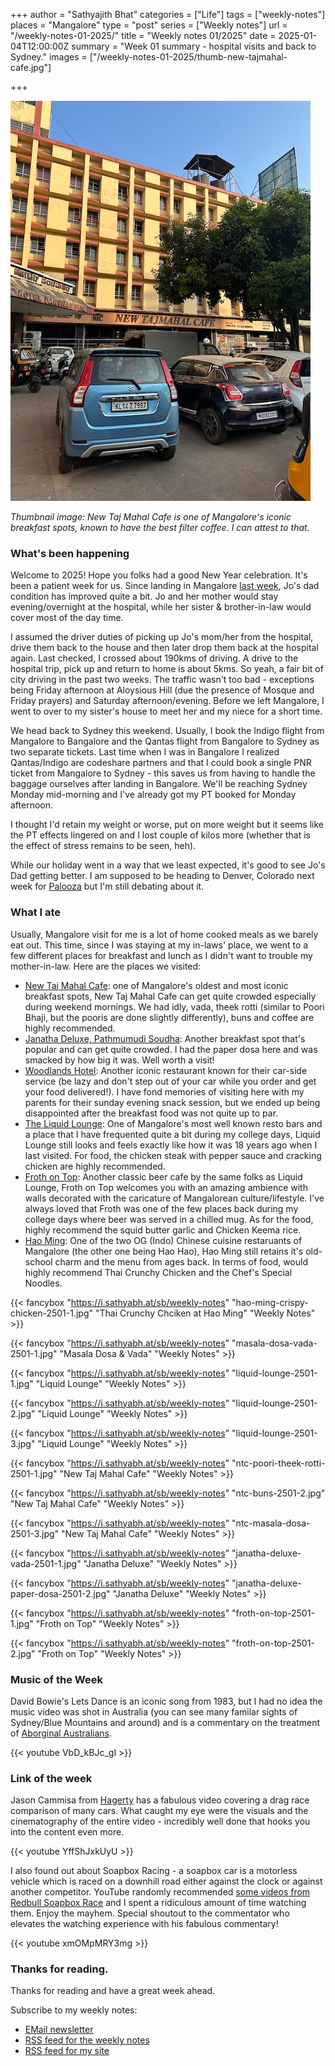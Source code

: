 +++
author = "Sathyajith Bhat"
categories = ["Life"]
tags = ["weekly-notes"]
places = "Mangalore"
type = "post"
series = ["Weekly notes"]
url = "/weekly-notes-01-2025/"
title = "Weekly notes 01/2025"
date = 2025-01-04T12:00:00Z
summary = "Week 01 summary - hospital visits and back to Sydney."
images = ["/weekly-notes-01-2025/thumb-new-tajmahal-cafe.jpg"]

+++

![](thumb-new-tajmahal-cafe.jpg)

_Thumbnail image: New Taj Mahal Cafe is one of Mangalore's iconic breakfast spots, known to have the best filter coffee. I can attest to that._

### What's been happening

Welcome to 2025! Hope you folks had a good New Year celebration. It's been a patient week for us. Since landing in Mangalore [last week](/weekly-notes-52-2024/), Jo's dad condition has improved quite a bit. Jo and her mother would stay evening/overnight at the hospital, while her sister & brother-in-law would cover most of the day time.

I assumed the driver duties of picking up Jo's mom/her from the hospital, drive them back to the house and then later drop them back at the hospital again. Last checked, I crossed about 190kms of driving. A drive to the hospital trip, pick up and return to home is about 5kms. So yeah, a fair bit of city driving in the past two weeks. The traffic wasn't too bad - exceptions being Friday afternoon at Aloysious Hill (due the presence of Mosque and Friday prayers) and Saturday afternoon/evening. Before we left Mangalore, I went to over to my sister's house to meet her and my niece for a short time.

We head back to Sydney this weekend. Usually, I book the Indigo flight from Mangalore to Bangalore and the Qantas flight from Bangalore to Sydney as two separate tickets. Last time when I was in Bangalore I realized Qantas/Indigo are codeshare partners and that I could book a single PNR ticket from Mangalore to Sydney - this saves us from having to handle the baggage ourselves after landing in Bangalore. We'll be reaching Sydney Monday mid-morning and I've already got my PT booked for Monday afternoon.

I thought I'd retain my weight or worse, put on more weight but it seems like the PT effects lingered on and I lost couple of kilos more (whether that is the effect of stress remains to be seen, heh).

While our holiday went in a way that we least expected, it's good to see Jo's Dad getting better. I am supposed to be heading to Denver, Colorado next week for [Palooza](/weekly-notes-05-2024/) but I'm still debating about it.

### What I ate

Usually, Mangalore visit for me is a lot of home cooked meals as we barely eat out. This time, since I was staying at my in-laws' place, we went to a few different places for breakfast and lunch as I didn't want to trouble my mother-in-law.
Here are the places we visited:

- [New Taj Mahal Cafe](https://maps.app.goo.gl/Ekqajx4Q3sJWsev87): one of Mangalore's oldest and most iconic breakfast spots, New Taj Mahal Cafe can get quite crowded especially during weekend mornings. We had idly, vada, theek rotti (similar to Poori Bhaji, but the pooris are done slightly differently), buns and coffee are highly recommended.
- [Janatha Deluxe, Pathmumudi Soudha](https://maps.app.goo.gl/9ZhiHhQiCPoCiGVD8): Another breakfast spot that's popular and can get quite crowded. I had the paper dosa here and was smacked by how big it was. Well worth a visit!
- [Woodlands Hotel](https://maps.app.goo.gl/maDs9ZCvtZxJyDpHA): Another iconic restaurant known for their car-side service (be lazy and don't step out of your car while you order and get your food delivered!). I have fond memories of visiting here with my parents for their sunday evening snack session, but we ended up being disappointed after the breakfast food was not quite up to par.
- [The Liquid Lounge](https://maps.app.goo.gl/QdRc9SCMdjUyVZUy7): One of Mangalore's most well known resto bars and a place that I have frequented quite a bit during my college days, Liquid Lounge still looks and feels exactly like how it was 18 years ago when I last visited. For food, the chicken steak with pepper sauce and cracking chicken are highly recommended.
- [Froth on Top](https://maps.app.goo.gl/496JnCy5GHSETPHM6): Another classic beer cafe by the same folks as Liquid Lounge, Froth on Top welcomes you with an amazing ambience with walls decorated with the caricature of Mangalorean culture/lifestyle. I've always loved that Froth was one of the few places back during my college days where beer was served in a chilled mug. As for the food, highly recommend the squid butter garlic and Chicken Keema rice.
- [Hao Ming](https://maps.app.goo.gl/jMK9RS9Yi4AFr3WW7): One of the two OG (Indo) Chinese cuisine restaruants of Mangalore (the other one being Hao Hao), Hao Ming still retains it's old-school charm and the menu from ages back. In terms of food, would highly recommend Thai Crunchy Chicken and the Chef's Special Noodles.

{{< fancybox "https://i.sathyabh.at/sb/weekly-notes" "hao-ming-crispy-chicken-2501-1.jpg" "Thai Crunchy Chciken at Hao Ming" "Weekly Notes" >}}

{{< fancybox "https://i.sathyabh.at/sb/weekly-notes" "masala-dosa-vada-2501-1.jpg" "Masala Dosa & Vada" "Weekly Notes" >}}

{{< fancybox "https://i.sathyabh.at/sb/weekly-notes" "liquid-lounge-2501-1.jpg" "Liquid Lounge" "Weekly Notes" >}}

{{< fancybox "https://i.sathyabh.at/sb/weekly-notes" "liquid-lounge-2501-2.jpg" "Liquid Lounge" "Weekly Notes" >}}

{{< fancybox "https://i.sathyabh.at/sb/weekly-notes" "liquid-lounge-2501-3.jpg" "Liquid Lounge" "Weekly Notes" >}}

{{< fancybox "https://i.sathyabh.at/sb/weekly-notes" "ntc-poori-theek-rotti-2501-1.jpg" "New Taj Mahal Cafe" "Weekly Notes" >}}

{{< fancybox "https://i.sathyabh.at/sb/weekly-notes" "ntc-buns-2501-2.jpg" "New Taj Mahal Cafe" "Weekly Notes" >}}

{{< fancybox "https://i.sathyabh.at/sb/weekly-notes" "ntc-masala-dosa-2501-3.jpg" "New Taj Mahal Cafe" "Weekly Notes" >}}

{{< fancybox "https://i.sathyabh.at/sb/weekly-notes" "janatha-deluxe-vada-2501-1.jpg" "Janatha Deluxe" "Weekly Notes" >}}

{{< fancybox "https://i.sathyabh.at/sb/weekly-notes" "janatha-deluxe-paper-dosa-2501-2.jpg" "Janatha Deluxe" "Weekly Notes" >}}

{{< fancybox "https://i.sathyabh.at/sb/weekly-notes" "froth-on-top-2501-1.jpg" "Froth on Top" "Weekly Notes" >}}

{{< fancybox "https://i.sathyabh.at/sb/weekly-notes" "froth-on-top-2501-2.jpg" "Froth on Top" "Weekly Notes" >}}

### Music of the Week

David Bowie's Lets Dance is an iconic song from 1983, but I had no idea the music video was shot in Australia (you can see many familar sights of Sydney/Blue Mountains and around) and is a commentary on the treatment of [Aborginal Australians](<https://en.wikipedia.org/wiki/Let%27s_Dance_(David_Bowie_song)#Music_video>).

{{< youtube VbD_kBJc_gI >}}

### Link of the week

Jason Cammisa from [Hagerty](https://youtu.be/YffShJxkUyU?si=lhTqux27ZOHaEQV8) has a fabulous video covering a drag race comparison of many cars. What caught my eye were the visuals and the cinematography of the entire video - incredibly well done that hooks you into the content even more.

{{< youtube YffShJxkUyU  >}}

I also found out about Soapbox Racing - a soapbox car is a motorless vehicle which is raced on a downhill road either against the clock or against another competitor. YouTube randomly recommended [some videos from Redbull Soapbox Race](https://youtu.be/xmOMpMRY3mg?si=8KpGDDD3gzt8Yxrw) and I spent a ridiculous amount of time watching them. Enjoy the mayhem. Special shoutout to the commentator who elevates the watching experience with his fabulous commentary!

{{< youtube xmOMpMRY3mg >}}

### Thanks for reading.

Thanks for reading and have a great week ahead.

Subscribe to my weekly notes:

- [EMail newsletter](https://sathyabhat.substack.com/)
- [RSS feed for the weekly notes](https://sathyabh.at/series/weekly-notes/index.xml)
- [RSS feed for my site](https://sathyabh.at/index.xml)
